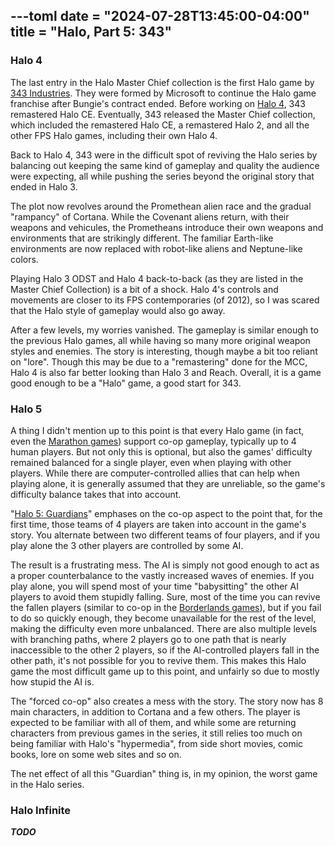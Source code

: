 ---toml
date = "2024-07-28T13:45:00-04:00"
title = "Halo, Part 5: 343"
---

### Halo 4

The last entry in the Halo Master Chief collection is the first Halo game by [343 Industries](https://en.wikipedia.org/wiki/343_Industries). They were formed by Microsoft to continue the Halo game franchise after Bungie's contract ended. Before working on [Halo 4](https://en.wikipedia.org/wiki/Halo_4), 343 remastered Halo CE. Eventually, 343 released the Master Chief collection, which included the remastered Halo CE, a remastered Halo 2, and all the other FPS Halo games, including their own Halo 4.

Back to Halo 4, 343 were in the difficult spot of reviving the Halo series by balancing out keeping the same kind of gameplay and quality the audience were expecting, all while pushing the series beyond the original story that ended in Halo 3.

The plot now revolves around the Promethean alien race and the gradual "rampancy" of Cortana. While the Covenant aliens return, with their weapons and vehicules, the Prometheans introduce their own weapons and environments that are strikingly different. The familiar Earth-like environments are now replaced with robot-like aliens and Neptune-like colors.

Playing Halo 3 ODST and Halo 4 back-to-back (as they are listed in the Master Chief Collection) is a bit of a shock. Halo 4's controls and movements are closer to its FPS contemporaries (of 2012), so I was scared that the Halo style of gameplay would also go away.

After a few levels, my worries vanished. The gameplay is similar enough to the previous Halo games, all while having so many more original weapon styles and enemies. The story is interesting, though maybe a bit too reliant on "lore". Though this may be due to a "remastering" done for the MCC, Halo 4 is also far better looking than Halo 3 and Reach. Overall, it is a game good enough to be a "Halo" game, a good start for 343.

### Halo 5

A thing I didn't mention up to this point is that every Halo game (in fact, even the [Marathon games](https://en.wikipedia.org/wiki/Marathon_Trilogy)) support co-op gameplay, typically up to 4 human players. But not only this is optional, but also the games' difficulty remained balanced for a single player, even when playing with other players. While there are computer-controlled allies that can help when playing alone, it is generally assumed that they are unreliable, so the game's difficulty balance takes that into account.

"[Halo 5: Guardians](https://en.wikipedia.org/wiki/Halo_5:_Guardians)" emphases on the co-op aspect to the point that, for the first time, those teams of 4 players are taken into account in the game's story. You alternate between two different teams of four players, and if you play alone the 3 other players are controlled by some AI.

The result is a frustrating mess. The AI is simply not good enough to act as a proper counterbalance to the vastly increased waves of enemies. If you play alone, you will spend most of your time "babysitting" the other AI players to avoid them stupidly falling. Sure, most of the time you can revive the fallen players (similar to co-op in the [Borderlands games](https://en.wikipedia.org/wiki/Borderlands_%28series%29)), but if you fail to do so quickly enough, they become unavailable for the rest of the level, making the difficulty even more unbalanced. There are also multiple levels with branching paths, where 2 players go to one path that is nearly inaccessible to the other 2 players, so if the AI-controlled players fall in the other path, it's not possible for you to revive them. This makes this Halo game the most difficult game up to this point, and unfairly so due to mostly how stupid the AI is.

The "forced co-op" also creates a mess with the story. The story now has 8 main characters, in addition to Cortana and a few others. The player is expected to be familiar with all of them, and while some are returning characters from previous games in the series, it still relies too much on being familiar with Halo's "hypermedia", from side short movies, comic books, lore on some web sites and so on.

The net effect of all this "Guardian" thing is, in my opinion, the worst game in the Halo series.

### Halo Infinite

***TODO***
